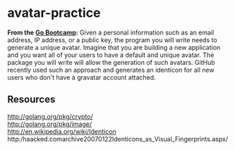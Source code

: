 # avatar-practice
**From the [Go Bootcamp](https://github.com/GoBootcamp/avatarme):** Given a personal information such as an email address, IP address, or a public key, the program you will write needs to generate a unique avatar. Imagine that you are building a new application and you want all of your users to have a default and unique avatar. The package you will write will allow the generation of such avatars. GitHub recently used such an approach and generates an identicon for all new users who don't have a gravatar account attached.

## Resources
http://golang.org/pkg/crypto/ <br>
http://golang.org/pkg/image/ <br>
http://en.wikipedia.org/wiki/Identicon <br>
http:/haacked.comarchive20070122Identicons_as_Visual_Fingerprints.aspx/